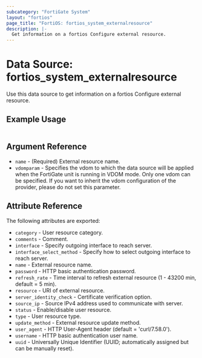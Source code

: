 ```yaml
---
subcategory: "FortiGate System"
layout: "fortios"
page_title: "FortiOS: fortios_system_externalresource"
description: |-
  Get information on a fortios Configure external resource.
---
```


# Data Source: fortios_system_externalresource
Use this data source to get information on a fortios Configure external resource.


## Example Usage

```hcl

```

## Argument Reference

* `name` - (Required) External resource name.
* `vdomparam` - Specifies the vdom to which the data source will be applied when the FortiGate unit is running in VDOM mode. Only one vdom can be specified. If you want to inherit the vdom configuration of the provider, please do not set this parameter.

## Attribute Reference

The following attributes are exported:

* `category` - User resource category.
* `comments` - Comment.
* `interface` - Specify outgoing interface to reach server.
* `interface_select_method` - Specify how to select outgoing interface to reach server.
* `name` - External resource name.
* `password` - HTTP basic authentication password.
* `refresh_rate` - Time interval to refresh external resource (1 - 43200 min, default = 5 min).
* `resource` - URI of external resource.
* `server_identity_check` - Certificate verification option.
* `source_ip` - Source IPv4 address used to communicate with server.
* `status` - Enable/disable user resource.
* `type` - User resource type.
* `update_method` - External resource update method.
* `user_agent` - HTTP User-Agent header (default = 'curl/7.58.0').
* `username` - HTTP basic authentication user name.
* `uuid` - Universally Unique Identifier (UUID; automatically assigned but can be manually reset).
